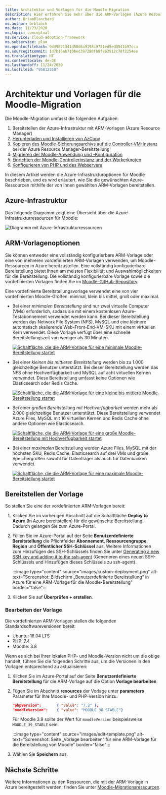 ```yaml
---
title: Architektur und Vorlagen für die Moodle-Migration
description: Hier erfahren Sie mehr über die ARM-Vorlagen (Azure Resource Manager) für die Bereitstellung der Azure-Infrastruktur für Moodle sowie die Bereitstellung oder Bearbeitung dieser Vorlagen.
author: BrianBlanchard
ms.author: brblanch
ms.date: 11/23/2020
ms.topic: conceptual
ms.service: cloud-adoption-framework
ms.subservice: plan
ms.openlocfilehash: 9d49871341d58d6a9198c9751ed5ed3541b97cca
ms.sourcegitcommit: 1d7b16eb710bed397280fb8f862912c78f2254ee
ms.translationtype: HT
ms.contentlocale: de-DE
ms.lasthandoff: 11/24/2020
ms.locfileid: "95812358"
---
```

# <a name="moodle-migration-architecture-and-templates"></a>Architektur und Vorlagen für die Moodle-Migration

Die Moodle-Migration umfasst die folgenden Aufgaben:

1. Bereitstellen der Azure-Infrastruktur mit ARM-Vorlagen (Azure Resource Manager)
1. [Herunterladen und Installieren von AzCopy](migration-start.md#download-and-install-azcopy-on-the-controller-vm)
1. [Kopieren des Moodle-Sicherungsarchivs auf die Controller-VM-Instanz](migration-start.md#copy-the-archive-to-the-controller-vm) bei der Azure Resource Manager-Bereitstellung
1. [Migrieren der Moodle-Anwendung und -Konfiguration](migration-start.md#import-the-moodle-database-to-azure)
1. [Einrichten der Moodle-Controllerinstanz und der Workerknoten](azure-infra-config.md)
1. [Konfigurieren von PHP und des Webservers](azure-infra-config.md)

In diesem Artikel werden die Azure-Infrastrukturoptionen für Moodle beschrieben, und es wird erläutert, wie Sie die gewünschten Azure-Ressourcen mithilfe der von Ihnen gewählten ARM-Vorlagen bereitstellen.

## <a name="azure-infrastructure"></a>Azure-Infrastruktur

Das folgende Diagramm zeigt eine Übersicht über die Azure-Infrastrukturressourcen für Moodle:

![Diagramm mit Azure-Infrastrukturressourcen](images/architecture.png)

## <a name="arm-template-options"></a>ARM-Vorlagenoptionen

Sie können entweder eine vollständig konfigurierbare ARM-Vorlage oder eine von mehreren vordefinierten ARM-Vorlagen verwenden, um Moodle-Ressourcen in Azure bereitzustellen. Eine vollständig konfigurierbare Bereitstellung bietet Ihnen am meisten Flexibilität und Auswahlmöglichkeiten für die Bereitstellung. Die vollständig konfigurierbare Vorlage sowie die vordefinierten Vorlagen finden Sie im [Moodle-GitHub-Repository](https://github.com/Azure/Moodle).

Eine vordefinierte Bereitstellungsvorlage verwendet eine von vier vordefinierten Moodle-Größen: minimal, klein bis mittel, groß oder maximal.

- Bei einer *minimalen Bereitstellung* sind nur zwei virtuelle Computer (VMs) erforderlich, sodass sie mit einem kostenlosen Azure-Testabonnement verwendet werden kann. Bei dieser Bereitstellung werden das Network File System (NFS), MySQL und eine kleinere automatisch skalierende Web-Front-End-VM-SKU mit einem virtuellen Kern verwendet. Diese Vorlage verfügt über eine schnelle Bereitstellungszeit von weniger als 30 Minuten.
  
  [![Schaltfläche, die die ARM-Vorlage für eine minimale Moodle-Bereitstellung startet](images/deploy-to-azure.png)](https://portal.azure.com/#create/Microsoft.Template/uri/https%3A%2F%2Fraw.githubusercontent.com%2FAzure%2FMoodle%2Fmaster%2Fazuredeploy-minimal.json)

- Bei einer *kleinen bis mittleren Bereitstellung* werden bis zu 1.000 gleichzeitige Benutzer unterstützt. Bei dieser Bereitstellung werden das NFS ohne Hochverfügbarkeit und MySQL auf acht virtuellen Kernen verwendet. Diese Bereitstellung umfasst keine Optionen wie Elasticsearch oder Redis Cache.
  
  [![Schaltfläche, die die ARM-Vorlage für eine kleine bis mittlere Moodle-Bereitstellung startet](images/deploy-to-azure.png)](https://portal.azure.com/#create/Microsoft.Template/uri/https%3A%2F%2Fraw.githubusercontent.com%2FAzure%2FMoodle%2Fmaster%2Fazuredeploy-small2mid-noha.json)

- Bei einer *großen Bereitstellung mit Hochverfügbarkeit* werden mehr als 2.000 gleichzeitige Benutzer unterstützt. Diese Bereitstellung verwendet Azure Files, MySQL mit 16 virtuellen Kernen und Redis Cache ohne andere Optionen wie Elasticsearch.
  
  [![Schaltfläche, die die ARM-Vorlage für eine große Moodle-Bereitstellung mit Hochverfügbarkeit startet](images/deploy-to-azure.png)](https://portal.azure.com/#create/Microsoft.Template/uri/https%3A%2F%2Fraw.githubusercontent.com%2FAzure%2FMoodle%2Fmaster%2Fazuredeploy-large-ha.json)

- Bei einer *maximalen* Bereitstellung werden Azure Files, MySQL mit der höchsten SKU, Redis Cache, Elasticsearch auf drei VMs und große Speichergrößen sowohl für Datenträger als auch für Datenbanken verwendet.
  
  [![Schaltfläche, die die ARM-Vorlage für eine maximale Moodle-Bereitstellung startet](images/deploy-to-azure.png)](https://portal.azure.com/#create/Microsoft.Template/uri/https%3A%2F%2Fraw.githubusercontent.com%2FAzure%2FMoodle%2Fmaster%2Fazuredeploy-maximal.json)

## <a name="deploy-the-template"></a>Bereitstellen der Vorlage

So stellen Sie eine der vordefinierten ARM-Vorlagen bereit:

1. Klicken Sie im vorherigen Abschnitt auf die Schaltfläche **Deploy to Azure** (In Azure bereitstellen) für die gewünschte Bereitstellung. Dadurch gelangen Sie zum Azure-Portal.
   
1. Füllen Sie im Azure-Portal auf der Seite **Benutzerdefinierte Bereitstellung** die Pflichtfelder **Abonnement**, **Ressourcengruppe**, **Region** und **Öffentlicher SSH-Schlüssel** aus. Weitere Informationen zum Hinzufügen des SSH-Schlüssels finden Sie unter [Generating a new SSH key and adding it to the ssh-agent](https://docs.github.com/free-pro-team@latest/github/authenticating-to-github/generating-a-new-ssh-key-and-adding-it-to-the-ssh-agent) (Generieren eines neuen SSH-Schlüssels und Hinzufügen dieses Schlüssels zu ssh-agent).
   
   :::image type="content" source="images/custom-deployment.png" alt-text="Screenshot: Bildschirm „Benutzerdefinierte Bereitstellung“ in Azure für eine ARM-Vorlage für die Moodle-Bereitstellung" border="false":::
   
1. Klicken Sie auf **Überprüfen + erstellen**.

### <a name="edit-the-template"></a>Bearbeiten der Vorlage

Die vordefinierten ARM-Vorlagen stellen die folgenden Standardsoftwareversionen bereit:

- Ubuntu: 18.04 LTS
- PHP: 7.4
- Moodle: 3.8

Wenn es sich bei Ihrer lokalen PHP- und Moodle-Version nicht um die obige handelt, führen Sie die folgenden Schritte aus, um die Versionen in den Vorlagen entsprechend zu aktualisieren:

1. Klicken Sie im Azure-Portal auf der Seite **Benutzerdefinierte Bereitstellung** für die ARM-Vorlage auf die Option **Vorlage bearbeiten**.
   
1. Fügen Sie im Abschnitt **resources** der Vorlage unter **parameters** Parameter für Ihre Moodle- und PHP-Version hinzu.

   ```json
   "phpVersion":       { "value": "7.2" },
   "moodleVersion":    { "value": "MOODLE_38_STABLE"}
   ```
   
   Für Moodle 3.9 sollte der Wert für `moodleVersion` beispielsweise `MOODLE_39_STABLE` sein.
   
   :::image type="content" source="images/edit-template.png" alt-text="Screenshot: Seite „Vorlage bearbeiten“ für eine ARM-Vorlage für die Bereitstellung von Moodle" border="false":::
   
1. Wählen Sie **Speichern** aus.

## <a name="next-steps"></a>Nächste Schritte

Weitere Informationen zu den Ressourcen, die mit der ARM-Vorlage in Azure bereitgestellt werden, finden Sie unter [Moodle-Migrationsressourcen](migration-resources.md).
